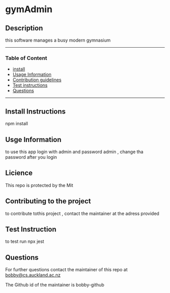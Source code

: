 # gymAdmin

##  Description 
this software manages a busy modern gymnasium  

---
###  Table of Content 
 * [install](#Install-Instructions)
 * [Usage Information](#Usage-Information)
 * [Contribution guidelines](#Contributing-to-the-project)
 * [Test instructions](#Test-Instruction)
 * [Questions](#Questions)
---
## Install Instructions
npm install 

## Usge Information 

to use this app login with admin and password admin , change tha password after you login 

## Licience 

This repo is protected by the Mit


## Contributing to the project 

to contribute tothis project , contact the maintainer at the adress provided 


## Test Instruction 

to test run npx jest 

## Questions 

For further questions contact the maintainer of this repo at  bobby@cs.auckland.ac.nz 

The Github id of the maintainer is bobby-github




